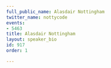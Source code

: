 ```yaml
---
full_public_name: Alasdair Nottingham
twitter_name: nottycode
events:
- 5463
title: Alasdair Nottingham
layout: speaker_bio
id: 917
order: 1

---
```

